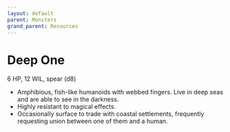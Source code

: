```yaml
---
layout: default
parent: Monsters
grand_parent: Resources
---
```


# Deep One

6 HP, 12 WIL, spear (d8)

- Amphibious, fish-like humanoids with webbed fingers. Live in deep seas and are able to see in the darkness.
- Highly resistant to magical effects.
- Occasionally surface to trade with coastal settlements, frequently requesting union between one of them and a human.
